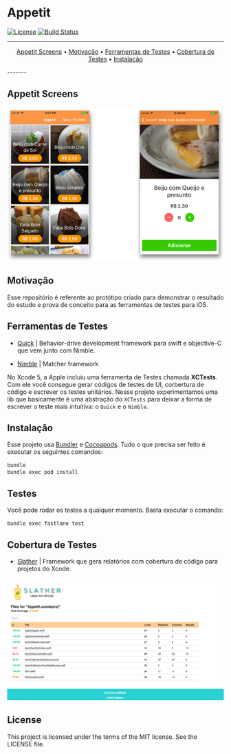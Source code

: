 # Appetit

[![License](http://img.shields.io/badge/license-MIT-green.svg?style=flat)](https://github.com/douglastaquary/appetit/blob/master/LICENSE)
[![Build Status](https://img.shields.io/travis/douglastaquary/appetit/master.svg?style=flat)](https://travis-ci.org/douglastaquary/appetit)

-------
<p align="center">
    <a href="#Appetit Screens">Appetit Screens</a> &bull;
    <a href="#motivacao">Motivação</a> &bull;
    <a href="#ferramentas">Ferramentas de Testes</a> &bull;
    <a href="#cobertura">Cobertura de Testes</a> &bull;
    <a href="#instalacao">Instalação</a>
</p>
-------

## Appetit Screens

<h3 align="center">
  <img src="Assets/appetit_screenshots_v2.png" alt="Appetit Screens" />
</h3>

## Motivação

Esse repositório é referente ao protótipo criado para demonstrar o resultado do estudo e prova de conceito para as ferramentas de testes para iOS.

## Ferramentas de Testes

- [Quick](https://github.com/Quick/Quick) |  Behavior-drive development framework para swift e objective-C que vem junto com Nimble.

- [Nimble](https://github.com/Quick/Nimble) | Matcher framework

No Xcode 5, a Apple incluiu uma ferramenta de Testes chamada **XCTests**. Com ele você consegue gerar códigos de testes de UI, corbertura de código e escrever os testes unitários. Nesse projeto experimentamos uma lib que basicamente é uma abstração do `XCTests` para deixar a forma de escrever o teste mais intuítiva: o `Quick` e o `Nimble`.

## Instalação

Esse projeto usa [Bundler](http://bundler.io) e [Cocoapods](https://cocoapods.org). Tudo o que precisa ser feito é executar os seguintes comandos:
```
bundle
bundle exec pod install
```

## Testes 

Você pode rodar os testes a qualquer momento. Basta executar o comando: 
```
bundle exec fastlane test
```

## Cobertura de Testes

- [Slather](https://github.com/SlatherOrg/slather) |  Framework que gera relatórios com cobertura de código para projetos do Xcode.

<h3 align="center">
  <img src="Assets/teste_coverage.png" alt="Cobertura de Testes" />
</h3>

## License
This project is licensed under the terms of the MIT license. See the LICENSE file.
